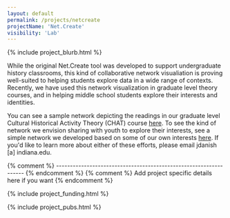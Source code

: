```yaml
---
layout: default
permalink: /projects/netcreate
projectName: 'Net.Create'
visibility: 'Lab'
---
```


{% include project_blurb.html %}

While the original Net.Create tool was developed to support undergraduate history classrooms, this kind of collaborative network visualiation is proving well-suited to helping students explore data in a wide range of contexts. Recently, we have used this network visualization in graduate level theory courses, and in helping middle school students explore their interests and identities. 

You can see a sample network depicting the readings in our graduate level Cultural Historical Activity Theory (CHAT) course <i class="fa-solid fa-arrow-up-right-from-square"></i><a href="https://joshuadanish.com/nc/index.html?dataset=CHAT#/" target="net.create">here</a>. To see the kind of network we envision sharing with youth to explore their interests, see a simple network we developed based on some of our own interests <i class="fa-solid fa-arrow-up-right-from-square"></i><a href="https://joshuadanish.com/nc/index.html?dataset=VFOI1#/" target="net.create">here</a>. If you'd like to learn more about either of these efforts, please email jdanish [a] indiana.edu.

{% comment %} ------------------------------------------------------------------ {% endcomment %} 
{% comment %} Add project specific details here if you want {% endcomment %} 

{% include project_funding.html %}

{% include project_pubs.html %}
